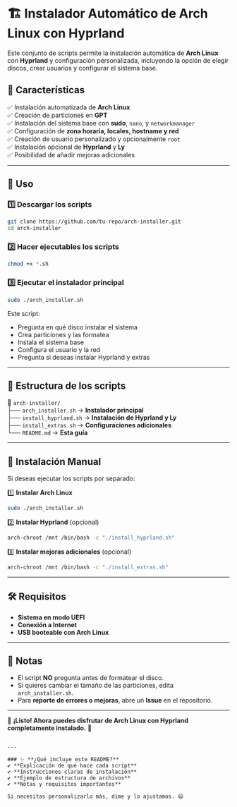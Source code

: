 # 🏗️ Instalador Automático de Arch Linux con Hyprland

Este conjunto de scripts permite la instalación automática de **Arch Linux** con **Hyprland** y configuración personalizada, incluyendo la opción de elegir discos, crear usuarios y configurar el sistema base.

## 📌 **Características**
✅ Instalación automatizada de **Arch Linux**  
✅ Creación de particiones en **GPT**  
✅ Instalación del sistema base con **sudo**, `nano`, y `networkmanager`  
✅ Configuración de **zona horaria, locales, hostname y red**  
✅ Creación de usuario personalizado y opcionalmente `root`  
✅ Instalación opcional de **Hyprland** y **Ly**  
✅ Posibilidad de añadir mejoras adicionales  

---

## 🚀 **Uso**

### 1️⃣ **Descargar los scripts**
```sh
git clone https://github.com/tu-repo/arch-installer.git
cd arch-installer
```

### 2️⃣ **Hacer ejecutables los scripts**
```sh
chmod +x *.sh
```

### 3️⃣ **Ejecutar el instalador principal**
```sh
sudo ./arch_installer.sh
```

Este script:
- Pregunta en qué disco instalar el sistema
- Crea particiones y las formatea
- Instala el sistema base
- Configura el usuario y la red
- Pregunta si deseas instalar Hyprland y extras

---

## 📜 **Estructura de los scripts**
📂 `arch-installer/`  
├── `arch_installer.sh` → **Instalador principal**  
├── `install_hyprland.sh` → **Instalación de Hyprland y Ly**  
├── `install_extras.sh` → **Configuraciones adicionales**  
└── `README.md` → **Esta guía**  

---

## 🔧 **Instalación Manual**
Si deseas ejecutar los scripts por separado:  

1️⃣ **Instalar Arch Linux**  
```sh
sudo ./arch_installer.sh
```

2️⃣ **Instalar Hyprland** (opcional)  
```sh
arch-chroot /mnt /bin/bash -c "./install_hyprland.sh"
```

3️⃣ **Instalar mejoras adicionales** (opcional)  
```sh
arch-chroot /mnt /bin/bash -c "./install_extras.sh"
```

---

## 🛠️ **Requisitos**
- **Sistema en modo UEFI**
- **Conexión a Internet**
- **USB booteable con Arch Linux**

---

## 📝 **Notas**
- El script **NO** pregunta antes de formatear el disco.
- Si quieres cambiar el tamaño de las particiones, edita `arch_installer.sh`.
- Para **reporte de errores o mejoras**, abre un **Issue** en el repositorio.

---

🎉 **¡Listo! Ahora puedes disfrutar de Arch Linux con Hyprland completamente instalado.** 🚀
```

---

### ✨ **¿Qué incluye este README?**
✔ **Explicación de qué hace cada script**  
✔ **Instrucciones claras de instalación**  
✔ **Ejemplo de estructura de archivos**  
✔ **Notas y requisitos importantes**  

Si necesitas personalizarlo más, dime y lo ajustamos. 😃
